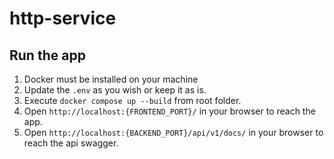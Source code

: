 # http-service

## Run the app
1. Docker must be installed on your machine
2. Update the `.env` as you wish or keep it as is.
3. Execute `docker compose up --build` from root folder.
4. Open `http://localhost:{FRONTEND_PORT}/` in your browser to reach the app.
5. Open `http://localhost:{BACKEND_PORT}/api/v1/docs/` in your browser to reach the api swagger.